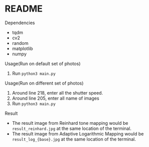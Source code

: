 # README

Dependencies

- tqdm
- cv2
- random
- matplotlib
- numpy

Usage(Run on default set of photos)

1. Run `python3 main.py`

Usage(Run on different set of photos)

1. Around line 218, enter all the shutter speed.
2. Around line 205, enter all name of images
3. Run `python3 main.py`

Result 

- The result image from Reinhard tone mapping would be `result_reinhard.jpg` at the same location of the terminal.
- The result image from Adaptive Logarithmic Mapping would be `result_log_{base}.jpg` at the same location of the terminal.